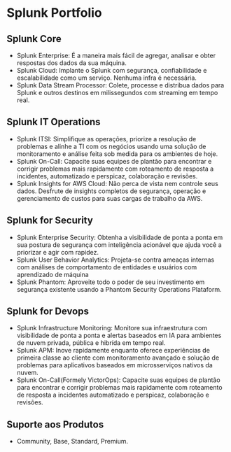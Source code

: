 
# Splunk Portfolio

## Splunk Core
* Splunk Enterprise: É a maneira mais fácil de agregar, analisar e obter respostas dos dados da sua máquina.
* Splunk Cloud: Implante o Splunk com segurança, confiabilidade e escalabilidade como um serviço. Nenhuma infra é necessária.
* Splunk Data Stream Processor: Colete, processe e distribua dados para Splunk e outros destinos em milissegundos com streaming em tempo real.
 
## Splunk IT Operations
* Splunk ITSI: Simplifique as operações, priorize a resolução de problemas e alinhe a TI com os negócios usando uma solução de monitoramento e análise feita sob medida para os ambientes de hoje.
* Splunk On-Call: Capacite suas equipes de plantão para encontrar e corrigir problemas mais rapidamente com roteamento de resposta a incidentes, automatizado e perspicaz, colaboração e revisões.
* Splunk Insights for AWS Cloud: Não perca de vista nem controle seus dados. Desfrute de insights completos de segurança, operação e gerenciamento de custos para suas cargas de trabalho da AWS.

## Splunk for Security
* Splunk Enterprise Security: Obtenha a visibilidade de ponta a ponta em sua postura de segurança com inteligência acionável que ajuda você a priorizar e agir com rapidez.
* Splunk User Behavior Analytics: Projeta-se contra ameaças internas com análises de comportamento de entidades e usuários com aprendizado de máquina
* Splunk Phantom: Aproveite todo o poder de seu investimento em segurança existente usando a Phantom Security Operations Plataform.

## Splunk for Devops
* Splunk Infrastructure Monitoring: Monitore sua infraestrutura com visibilidade de ponta a ponta e alertas baseados em IA para ambientes de nuvem privada, pública e hibrída em tempo real.
* Splunk APM: Inove rapidamente enquanto oferece experiências de primeira classe ao cliente com monitoramento avançado e solução de problemas para aplicativos baseados em microsserviços nativos da nuvem.
* Splunk On-Call(Formely VictorOps): Capacite suas equipes de plantão para encontrar e corrigir problemas mais rapidamente com roteamento de resposta a incidentes automatizado e perspicaz, colaboração e revisões.

## Suporte aos Produtos
* Community, Base, Standard, Premium.